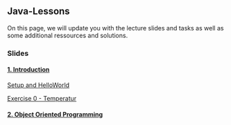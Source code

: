 ## Java-Lessons

On this page, we will update you with the lecture slides and tasks as well as some additional ressources and solutions.


### Slides

#### [1. Introduction](https://pibebtol.github.io/java-lessons/lessons/01Introduction.pdf)

[Setup and HelloWorld](https://pibebtol.github.io/java-lessons/exercises/00HelloWorld)

[Exercise 0 - Temperatur](https://pibebtol.github.io/java-lessons/exercises/01Temperatur.html)

#### [2. Object Oriented Programming](https://pibebtol.github.io/java-lessons/lessons/02ObjectOrientedProgramming.pdf)